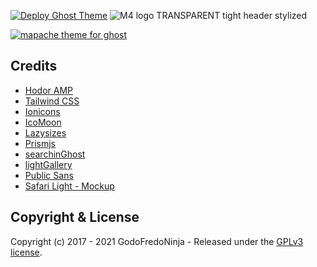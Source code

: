 [![Deploy Ghost Theme](https://github.com/MMMXXXZZZ/m4-ghost/actions/workflows/deploy-theme.yml/badge.svg)](https://github.com/MMMXXXZZZ/m4-ghost/actions/workflows/deploy-theme.yml)
![M4 logo TRANSPARENT tight header stylized](https://github.com/user-attachments/assets/c65bde40-c0a4-4314-8188-fa90d9c38ce2)

[![mapache theme for ghost](https://user-images.githubusercontent.com/10253167/144504924-bb6b4dfe-3c5c-4eeb-b9c3-fd8ebfa664bd.jpg)](https://godofredo.ninja/ghost-theme/mapache/)

## Credits

- [Hodor AMP](https://github.com/godofredoninja/Hodor-AMP-Ghost)
- [Tailwind CSS](https://github.com/tailwindlabs/tailwindcss)
- [Ionicons](https://github.com/ionic-team/ionicons)
- [IcoMoon](https://icomoon.io/)
- [Lazysizes](https://github.com/aFarkas/lazysizes)
- [Prismjs](https://github.com/PrismJS/prism/)
- [searchinGhost](https://github.com/gmfmi/searchinGhost)
- [lightGallery](https://github.com/sachinchoolur/lightGallery)
- [Public Sans](https://fonts.google.com/share?selection.family=Public%20Sans:wght@400;500;600;700)
- [Safari Light - Mockup](https://www.uplabs.com/posts/safari-light-version)

## Copyright & License

Copyright (c) 2017 - 2021 GodoFredoNinja - Released under the [GPLv3 license](LICENSE).
